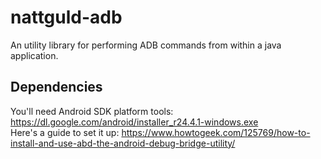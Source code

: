 # nattguld-adb
An utility library for performing ADB commands from within a java application.

## Dependencies
You'll need Android SDK platform tools: https://dl.google.com/android/installer_r24.4.1-windows.exe  
Here's a guide to set it up: https://www.howtogeek.com/125769/how-to-install-and-use-abd-the-android-debug-bridge-utility/
